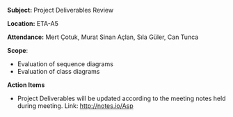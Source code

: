 **Subject:** Project Deliverables Review

**Location:** ETA-A5

**Attendance:** Mert Çotuk, Murat Sinan Açlan, Sıla Güler, Can Tunca

**Scope**:
  * Evaluation of sequence diagrams
  * Evaluation of class diagrams

**Action Items**
  * Project Deliverables will be updated according to the meeting notes held during meeting. Link: http://notes.io/Asp